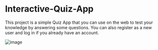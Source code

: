# Interactive-Quiz-App
This project is a simple Quiz App that you can use on the web to test your knowledge by answering some questions. You can also register as a new user and log in if you already have an account.




![image](https://github.com/Aditi-Talekar93/Interactive-Quiz-App/assets/143641315/ae460faa-1631-4d11-86f6-0270eb1271f1)
